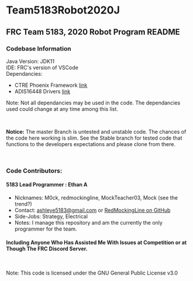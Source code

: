 # Team5183Robot2020J

## FRC Team 5183, 2020 Robot Program README

### Codebase Information

Java Version: JDK11 <br/>
IDE: FRC's version of VSCode <br/>
Dependancies:
- CTRE Phoenix Framework [link](http://www.ctr-electronics.com/hro.html#product_tabs_technical_resources)
- ADIS16448 Drivers [link](https://github.com/juchong/ADIS16448-RoboRIO-Driver/tree/master/java)

Note: Not all dependancies may be used in the code. The dependancies used could change at any time among this list.

<br/>

**Notice:** The master Branch is untested and unstable code. The chances of the code here working is slim. See the Stable branch for tested code that functions to the developers expectations and please clone from there.

<br/>

### Code Contributors:

#### 5183 Lead Programmer : Ethan A

- Nicknames: M0ck, redmockingline, MockTeacher03, Mock (see the trend?)
- Contact: ashleye5183@gmail.com or [RedMockingLine on GitHub](https://github.com/RED-M0CKING-LINE)
- Side-Jobs: Strategy, Electrical
- Notes: I manage this repository and am the currently the only programmer for the team.

#### Including Anyone Who Has Assisted Me With Issues at Competition or at Though The FRC Discord Server.

<br/>

Note: This code is licensed under the GNU General Public License v3.0
